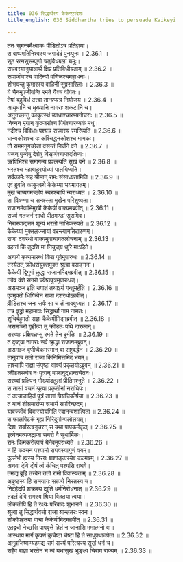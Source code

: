 ```yaml
---
title: 036 सिद्धार्थस्य कैकेय्युपदेशः
title_english: 036 Siddhartha tries to persuade Kaikeyi

---
```

<div class="audioEmbed"  caption="श्रीराम-हरिसीताराममूर्ति-घनपाठिभ्यां वचनम्" src="https://archive.org/download/Ramayana-recitation-Sriram-harisItArAmamUrti-Ghanapaati-v2/Kanda_2/Kanda_2_AYK-036-Sidhdhardasya_Kaikeyyupadeshaha.mp3"></div>

  
ततः सुमन्त्रमैक्ष्वाकः पीडितोऽत्र प्रतिज्ञया।  
स बाष्पमतिनिश्वस्य जगादेदं पुनःपुनः ॥ 2.36.1 ॥   
सूत रत्नसुसम्पूर्णा चतुर्विधबला चमूः।  
राघवस्यानुयात्रार्थं क्षिप्रं प्रतिविधीयताम् ॥ 2.36.2 ॥   
रूपाजीवाश्च वादिन्यो वणिजश्चमहाधनाः।  
शोभयन्तु कुमारस्य वाहिनीं सुप्रसारिताः ॥ 2.36.3 ॥   
ये चैनमुपजीवन्ति रमते यैश्च वीर्यतः।  
तेषां बहुविधं दत्त्वा तान्यप्यत्र नियोजय ॥ 2.36.4 ॥   
आयुधानि च मुख्यानि नागराः शकटानि च।  
अनुगच्छन्तु काकुत्स्थं व्याधाश्चारण्यगोचराः ॥ 2.36.5 ॥   
निघ्नन् मृगान् कुञ्जरांश्च पिबंश्चारण्यकं मधु।  
नदीश्च विविधाः पश्यन्न राज्यस्य स्मरिष्यति ॥ 2.36.6 ॥   
धान्यकोशश्च यः कश्चिद्धनकोशश्च मामकः।  
तौ राममनुगच्छेतां वसन्तं निर्जने वने ॥ 2.36.7 ॥   
यजन् पुण्येषु देशेषु विसृजंश्चाप्तदक्षिणाः।  
ऋषिभिश्च समागम्य प्रवत्स्यति सुखं वने ॥ 2.36.8 ॥   
भरतश्च महाबाहुरयोध्यां पालयिष्यति।  
सर्वकामैः सह श्रीमान् रामः संसाध्यतामिति ॥ 2.36.9 ॥   
एवं ब्रुवति काकुत्स्थे कैकेय्या भयमागतम्।  
मुखं चाप्यगमच्छोषं स्वरश्चापि न्यरुध्यत ॥ 2.36.10 ॥   
सा विषण्णा च सन्त्रस्ता मुखेन परिशुष्यता।  
राजानमेवाभिमुखी कैकेयी वाक्यमब्रवीत् ॥ 2.36.11 ॥   
राज्यं गतजनं साधो पीतमण्डां सुरामिव।  
निरास्वाद्यतमं शून्यं भरतो नाभिपत्स्यते ॥ 2.36.12 ॥   
कैकेय्यां मुक्तलज्जायां वदन्त्यामतिदारुणम्।  
राजा दशरथो वाक्यमुवाचायतलोचनाम् ॥ 2.36.13 ॥   
वहन्तं किं तुदसि मां नियुज्य धुरि माऽहिते।  
अनार्ये कृत्यमारब्धं किन्न पूर्वमुपारुधः ॥ 2.36.14 ॥   
तस्यैतत् क्रोधसंयुक्तमुक्तं श्रुत्वा वराङ्गना।  
कैकेयी द्विगुणं क्रुद्धा राजानमिदमब्रवीत् ॥ 2.36.15 ॥   
तवैव वंशे सगरो ज्येष्ठपुत्रमुपारुधत्।  
असमञ्ज इति ख्यातं तथाऽयं गन्तुमर्हति ॥ 2.36.16 ॥   
एवमुक्तो धिगित्वेन राजा दशरथोऽब्रवीत्।  
व्रीडितश्च जनः सर्वः सा च तं नावबुध्यत ॥ 2.36.17 ॥   
तत्र वृद्धो महामात्रः सिद्धार्थो नाम नामतः।  
शुचिर्बहुमतो राज्ञः कैकेयीमिदमब्रवीत् ॥ 2.36.18 ॥   
असमञ्जो गृहीत्वा तु क्रीडतः पथि दारकान्।  
सरय्वाः प्रक्षिपन्नप्सु रमते तेन दुर्मतिः ॥ 2.36.19 ॥   
तं दृष्ट्वा नागराः सर्वे क्रुद्धा राजानमब्रुवन्।  
असमञ्जं वृणीष्वैकमस्मान् वा राष्ट्रवर्द्धन ॥ 2.36.20 ॥   
तानुवाच ततो राजा किंनिमित्तमिदं भयम्।  
ताश्चापि राज्ञा संपृष्टा वाक्यं प्रकृतयोऽब्रुवन् ॥ 2.36.21 ॥   
क्रीडतस्त्वेष नः पुत्रान् बालानुद्भ्रान्तचेतनः।  
सरय्वां प्रक्षिपन् मौर्ख्यादतुलां प्रीतिमश्नुते ॥ 2.36.22 ॥   
स तासां वचनं श्रुत्वा प्रकृतीनां नराधिपः।  
तं तत्याजाहितं पुत्रं तासां प्रियचिकीर्षया ॥ 2.36.23 ॥   
तं यानं शीघ्रमारोप्य सभार्यं सपरिच्छदम्।  
यावज्जीवं विवास्योयमिति स्वानन्वशात्पिता ॥ 2.36.24 ॥   
स फालपिटकं गृह्य गिरिदुर्गाण्यलोलयत्।  
दिशः सर्वास्त्वनुचरन् स यथा पापकर्मकृत् ॥ 2.36.25 ॥   
इत्येनमत्यजद्राजा सगरो वै सुधार्मिकः।  
रामः किमकरोत्पापं येनैवमुपरुध्यते ॥ 2.36.26 ॥   
न हि कञ्चन पश्यामो राघवस्यागुणं वयम्।  
दुर्ल्लभो ह्यस्य निरयः शशाङ्कस्येव कल्मषम् ॥ 2.36.27 ॥   
अथवा देवि दोषं त्वं कंचित् पश्यसि राघवे।  
तमद्य ब्रूहि तत्त्वेन ततो रामो विवास्यताम् ॥ 2.36.28 ॥   
अदुष्टस्य हि सन्त्यागः सत्पथे निरतस्य च।  
निर्दहेदपि शक्रस्य द्युतिं धर्मनिरोधनात् ॥ 2.36.29 ॥   
तदलं देवि रामस्य श्रिया विहतया त्वया।  
लोकतोपि हि ते रक्ष्यः परिवादः शुभानने ॥ 2.36.30 ॥   
श्रुत्वा तु सिद्धार्थवचो राजा श्रान्ततरः स्वनः।  
शोकोपहतया वाचा कैकेयीमिदमब्रवीत् ॥ 2.36.31 ॥   
एतद्वचो नेच्छसि पापवृत्ते हितं न जानासि ममात्मनो वा।  
आस्थाय मार्गं कृपणं कुचेष्टा चेष्टा हि ते साधुपथादपेता ॥ 2.36.32 ॥   
अनुव्रजिष्याम्यहमद्य रामं राज्यं परित्यज्य सुखं धनं च।  
सहैव राज्ञा भरतेन च त्वं यथासुखं भुङ्क्ष्व चिराय राज्यम् ॥ 2.36.33 ॥   
